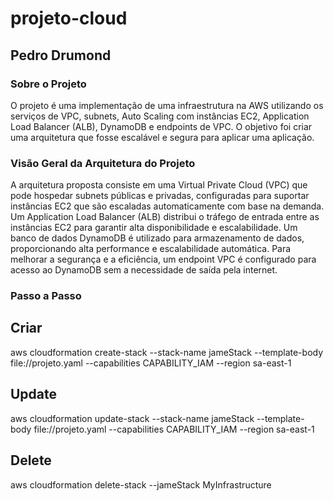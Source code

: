 # projeto-cloud

## Pedro Drumond

### Sobre o Projeto
O projeto é uma implementação de uma infraestrutura na AWS utilizando os serviços de VPC, subnets, Auto Scaling com instâncias EC2, Application Load Balancer (ALB), DynamoDB e endpoints de VPC. O objetivo foi criar uma arquitetura que fosse escalável e segura para aplicar uma aplicação.

### Visão Geral da Arquitetura do Projeto
A arquitetura proposta consiste em uma Virtual Private Cloud (VPC) que pode hospedar subnets públicas e privadas, configuradas para suportar instâncias EC2 que são escaladas automaticamente com base na demanda. Um Application Load Balancer (ALB) distribui o tráfego de entrada entre as instâncias EC2 para garantir alta disponibilidade e escalabilidade. Um banco de dados DynamoDB é utilizado para armazenamento de dados, proporcionando alta performance e escalabilidade automática. Para melhorar a segurança e a eficiência, um endpoint VPC é configurado para acesso ao DynamoDB sem a necessidade de saída pela internet.



### Passo a Passo

## Criar
aws cloudformation create-stack --stack-name jameStack --template-body file://projeto.yaml --capabilities CAPABILITY_IAM --region sa-east-1

## Update
aws cloudformation update-stack --stack-name jameStack --template-body file://projeto.yaml --capabilities CAPABILITY_IAM --region sa-east-1

## Delete
 aws cloudformation delete-stack --jameStack MyInfrastructure
